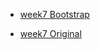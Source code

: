

- [week7 Bootstrap](http://mentor-program.co/enter3017sky/week7/index.php?page=1)

- [week7 Original](http://mentor-program.co/enter3017sky/week7/index_original.php?page=1)